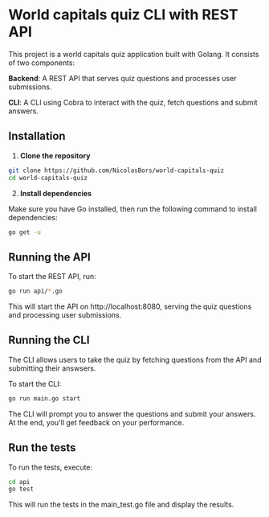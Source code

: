 # World capitals quiz CLI with REST API

This project is a world capitals quiz application built with Golang. It consists of two components:

**Backend**: A REST API that serves quiz questions and processes user submissions.

**CLI**: A CLI using Cobra to interact with the quiz, fetch questions and submit answers.

## Installation

1. **Clone the repository**

```bash
git clone https://github.com/NicolasBors/world-capitals-quiz
cd world-capitals-quiz
```

2. **Install dependencies**

Make sure you have Go installed, then run the following command to install dependencies:

```bash
go get -u
```

## Running the API

To start the REST API, run:

```bash
go run api/*.go
```

This will start the API on http://localhost:8080, serving the quiz questions and processing user submissions.

## Running the CLI

The CLI allows users to take the quiz by fetching questions from the API and submitting their answsers.

To start the CLI:

```bash
go run main.go start
```

The CLI will prompt you to answer the questions and submit your answers. At the end, you'll get feedback on your performance.

## Run the tests

To run the tests, execute:

```bash
cd api
go test
```

This will run the tests in the main_test.go file and display the results.